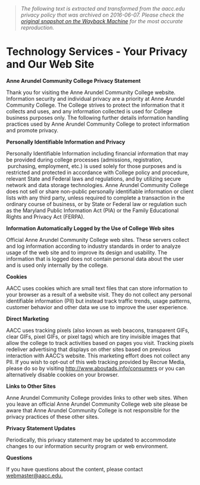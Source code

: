 > *The following text is extracted and transformed from the aacc.edu privacy policy that was archived on 2016-06-07. Please check the [original snapshot on the Wayback Machine](https://web.archive.org/web/20160607224502id_/http%3A//www.aacc.edu/technology/privacy.cfm) for the most accurate reproduction.*

# Technology Services - Your Privacy and Our Web Site

**Anne Arundel Community College Privacy Statement**

Thank you for visiting the Anne Arundel Community College website. Information security and individual privacy are a priority at Anne Arundel Community College. The College strives to protect the information that it collects and uses, and any information collected is used for College business purposes only. The following further details information handling practices used by Anne Arundel Community College to protect information and promote privacy.

 **Personally Identifiable Information and Privacy**

Personally Identifiable Information including financial information that may be provided during college processes (admissions, registration,  purchasing, employment, etc.) is used solely for those purposes and is restricted and protected in accordance with College policy and procedure, relevant State and Federal laws and regulations, and by utilizing secure network and data storage technologies. Anne Arundel Community College does not sell or share non-public personally identifiable information or client lists with any third party, unless required to complete a transaction in the ordinary course of business, or by State or Federal law or regulation such as the Maryland Public Information Act (PIA) or the Family Educational Rights and Privacy Act (FERPA).

 **Information Automatically Logged by the Use of College Web sites**

Official Anne Arundel Community College web sites. These servers collect and log information according to industry standards in order to analyze usage of the web site and to improve its design and usability. The information that is logged does not contain personal data about the user and is used only internally by the college. 

 **Cookies**

AACC uses cookies which are small text files that can store information to your browser as a result of a website visit. They do not collect any personal identifiable information (PII) but instead track traffic trends, usage patterns, customer behavior and other data we use to improve the user experience.  

 **Direct Marketing**

AACC uses tracking pixels (also known as web beacons, transparent GIFs, clear GIFs, pixel GIFs, or pixel tags) which are tiny invisible images that allow the college to track activities based on pages you visit. Tracking pixels redeliver advertising that displays on other sites based on previous interaction with AACC’s website. This marketing effort does not collect any PII. If you wish to opt-out of this web tracking provided by Recrue Media, please do so by visiting <http://www.aboutads.info/consumers> or you can alternatively disable cookies on your browser.  

 **Links to Other Sites**

Anne Arundel Community College provides links to other web sites. When you leave an official Anne Arundel Community College web site please be aware that Anne Arundel Community College is not responsible for the privacy practices of these other sites.

 **Privacy Statement Updates**

Periodically, this privacy statement may be updated to accommodate changes to our information security program or web environment.

 **Questions**

If you have questions about the content, please contact [webmaster@aacc.edu.](mailto:webmaster@aacc.edu "Email the webmaster")   
